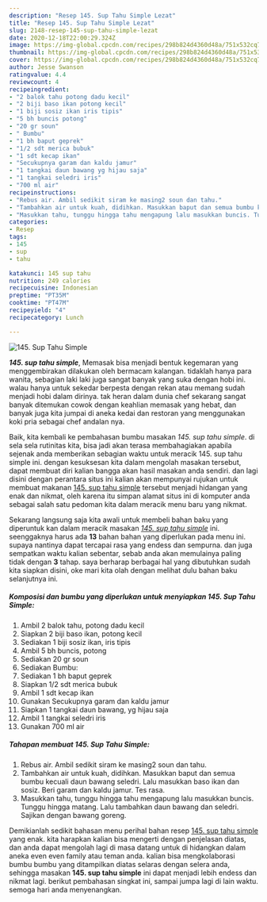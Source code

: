 ```yaml
---
description: "Resep 145. Sup Tahu Simple Lezat"
title: "Resep 145. Sup Tahu Simple Lezat"
slug: 2148-resep-145-sup-tahu-simple-lezat
date: 2020-12-18T22:00:29.324Z
image: https://img-global.cpcdn.com/recipes/298b824d4360d48a/751x532cq70/145-sup-tahu-simple-foto-resep-utama.jpg
thumbnail: https://img-global.cpcdn.com/recipes/298b824d4360d48a/751x532cq70/145-sup-tahu-simple-foto-resep-utama.jpg
cover: https://img-global.cpcdn.com/recipes/298b824d4360d48a/751x532cq70/145-sup-tahu-simple-foto-resep-utama.jpg
author: Jesse Swanson
ratingvalue: 4.4
reviewcount: 4
recipeingredient:
- "2 balok tahu potong dadu kecil"
- "2 biji baso ikan potong kecil"
- "1 biji sosiz ikan iris tipis"
- "5 bh buncis potong"
- "20 gr soun"
- " Bumbu"
- "1 bh baput geprek"
- "1/2 sdt merica bubuk"
- "1 sdt kecap ikan"
- "Secukupnya garam dan kaldu jamur"
- "1 tangkai daun bawang yg hijau saja"
- "1 tangkai seledri iris"
- "700 ml air"
recipeinstructions:
- "Rebus air. Ambil sedikit siram ke masing2 soun dan tahu."
- "Tambahkan air untuk kuah, didihkan. Masukkan baput dan semua bumbu kecuali daun bawang seledri. Lalu masukkan baso ikan dan sosiz. Beri garam dan kaldu jamur. Tes rasa."
- "Masukkan tahu, tunggu hingga tahu mengapung lalu masukkan buncis. Tunggu hingga matang. Lalu tambahkan daun bawang dan seledri. Sajikan dengan bawang goreng."
categories:
- Resep
tags:
- 145
- sup
- tahu

katakunci: 145 sup tahu 
nutrition: 249 calories
recipecuisine: Indonesian
preptime: "PT35M"
cooktime: "PT47M"
recipeyield: "4"
recipecategory: Lunch

---
```



![145. Sup Tahu Simple](https://img-global.cpcdn.com/recipes/298b824d4360d48a/751x532cq70/145-sup-tahu-simple-foto-resep-utama.jpg)

<b><i>145. sup tahu simple</i></b>, Memasak bisa menjadi bentuk kegemaran yang menggembirakan dilakukan oleh bermacam kalangan. tidaklah hanya para wanita, sebagian laki laki juga sangat banyak yang suka dengan hobi ini. walau hanya untuk sekedar berpesta dengan rekan atau memang sudah menjadi hobi dalam dirinya. tak heran dalam dunia chef sekarang sangat banyak ditemukan cowok dengan keahlian memasak yang hebat, dan banyak juga kita jumpai di aneka kedai dan restoran yang menggunakan koki pria sebagai chef andalan nya.

Baik, kita kembali ke pembahasan bumbu masakan <i>145. sup tahu simple</i>. di sela sela rutinitas kita, bisa jadi akan terasa membahagiakan apabila sejenak anda memberikan sebagian waktu untuk meracik 145. sup tahu simple ini. dengan kesuksesan kita dalam mengolah masakan tersebut, dapat membuat diri kalian bangga akan hasil masakan anda sendiri. dan lagi disini dengan perantara situs ini kalian akan mempunyai rujukan untuk membuat makanan <u>145. sup tahu simple</u> tersebut menjadi hidangan yang enak dan nikmat, oleh karena itu simpan alamat situs ini di komputer anda sebagai salah satu pedoman kita dalam meracik menu baru yang nikmat.




Sekarang langsung saja kita awali untuk membeli bahan baku yang diperuntuk kan dalam meracik masakan <u><i>145. sup tahu simple</i></u> ini. seenggaknya harus ada <b>13</b> bahan bahan yang diperlukan pada menu ini. supaya nantinya dapat tercapai rasa yang endess dan sempurna. dan juga sempatkan waktu kalian sebentar, sebab anda akan memulainya paling tidak dengan <b>3</b> tahap. saya berharap berbagai hal yang dibutuhkan sudah kita siapkan disini, oke mari kita olah dengan melihat dulu bahan baku selanjutnya ini.

<!--inarticleads1-->

##### Komposisi dan bumbu yang diperlukan untuk menyiapkan 145. Sup Tahu Simple:

1. Ambil 2 balok tahu, potong dadu kecil
1. Siapkan 2 biji baso ikan, potong kecil
1. Sediakan 1 biji sosiz ikan, iris tipis
1. Ambil 5 bh buncis, potong
1. Sediakan 20 gr soun
1. Sediakan  Bumbu:
1. Sediakan 1 bh baput geprek
1. Siapkan 1/2 sdt merica bubuk
1. Ambil 1 sdt kecap ikan
1. Gunakan Secukupnya garam dan kaldu jamur
1. Siapkan 1 tangkai daun bawang, yg hijau saja
1. Ambil 1 tangkai seledri iris
1. Gunakan 700 ml air




<!--inarticleads2-->

##### Tahapan membuat 145. Sup Tahu Simple:

1. Rebus air. Ambil sedikit siram ke masing2 soun dan tahu.
1. Tambahkan air untuk kuah, didihkan. Masukkan baput dan semua bumbu kecuali daun bawang seledri. Lalu masukkan baso ikan dan sosiz. Beri garam dan kaldu jamur. Tes rasa.
1. Masukkan tahu, tunggu hingga tahu mengapung lalu masukkan buncis. Tunggu hingga matang. Lalu tambahkan daun bawang dan seledri. Sajikan dengan bawang goreng.




Demikianlah sedikit bahasan menu perihal bahan resep <u>145. sup tahu simple</u> yang enak. kita harapkan kalian bisa mengerti dengan penjelasan diatas, dan anda dapat mengolah lagi di masa datang untuk di hidangkan dalam aneka even even family atau teman anda. kalian bisa mengkolaborasi bumbu bumbu yang ditampilkan diatas selaras dengan selera anda, sehingga masakan <b>145. sup tahu simple</b> ini dapat menjadi lebih endess dan nikmat lagi. berikut pembahasan singkat ini, sampai jumpa lagi di lain waktu. semoga hari anda menyenangkan.
